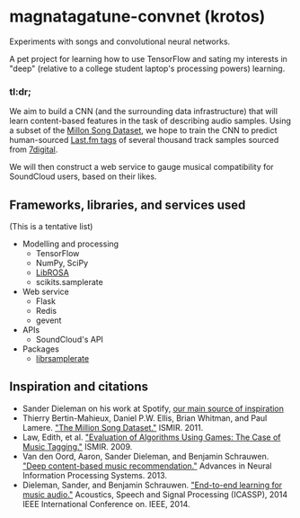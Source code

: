 # magnatagatune-convnet (krotos)
Experiments with songs and convolutional neural networks.

A pet project for learning how to use TensorFlow and sating my interests in "deep" (relative to a college student laptop's processing powers) learning.



### tl:dr;

We aim to build a CNN (and the surrounding data infrastructure) that will learn content-based features in the task of describing audio samples. Using a subset of the [Millon Song Dataset](http://labrosa.ee.columbia.edu/millionsong/), we hope to train the CNN to predict human-sourced [Last.fm tags](http://labrosa.ee.columbia.edu/millionsong/lastfm) of several thousand track samples sourced from [7digital](http://labrosa.ee.columbia.edu/millionsong/pages/tasks-demos#preview).

We will then construct a web service to gauge musical compatibility for SoundCloud users, based on their likes.



## Frameworks, libraries, and services used

(This is a tentative list)

- Modelling and processing
  - TensorFlow
  - NumPy, SciPy
  - [LibROSA](http://bmcfee.github.io/librosa/index.html)
  - scikits.samplerate
- Web service
  - Flask
  - Redis
  - gevent
- APIs
  - SoundCloud's API
- Packages
  - [librsamplerate](http://www.mega-nerd.com/SRC/)



## Inspiration and citations

- Sander Dieleman on his work at Spotify, [our main source of inspiration](http://benanne.github.io/2014/08/05/spotify-cnns.html)
- Thierry Bertin-Mahieux, Daniel P.W. Ellis, Brian Whitman, and Paul Lamere. 
["The Million Song Dataset."](http://ismir2011.ismir.net/papers/OS6-1.pdf) ISMIR. 2011.
- Law, Edith, et al. ["Evaluation of Algorithms Using Games: The Case of Music Tagging."](http://ismir2009.ismir.net/proceedings/OS5-5.pdf) ISMIR. 2009.
- Van den Oord, Aaron, Sander Dieleman, and Benjamin Schrauwen. ["Deep content-based music recommendation."](http://papers.nips.cc/paper/5004-deep-content-based-music-recommendation.pdf) Advances in Neural Information Processing Systems. 2013.
- Dieleman, Sander, and Benjamin Schrauwen. ["End-to-end learning for music audio."](https://dl.dropboxusercontent.com/u/19706734/paper_pt.pdf) Acoustics, Speech and Signal Processing (ICASSP), 2014 IEEE International Conference on. IEEE, 2014.
